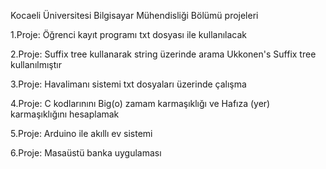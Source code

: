 Kocaeli Üniversitesi Bilgisayar Mühendisliği Bölümü projeleri


1.Proje:
    Öğrenci kayıt programı 
    txt dosyası ile kullanılacak

2.Proje:
    Suffix tree kullanarak string üzerinde arama
    Ukkonen's Suffix tree kullanılmıştır
    
3.Proje:
    Havalimanı sistemi
    txt dosyaları üzerinde çalışma
    
4.Proje:
    C kodlarınını Big(o) zamam karmaşıklığı ve Hafıza (yer) karmaşıklığını hesaplamak
    
5.Proje:
    Arduino ile akıllı ev sistemi
   
6.Proje:
    Masaüstü banka uygulaması
    
